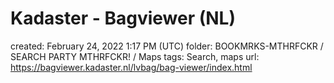 # Kadaster - Bagviewer (NL)

created: February 24, 2022 1:17 PM (UTC)
folder: BOOKMRKS-MTHRFCKR / SEARCH PARTY MTHRFCKR! / Maps
tags: Search, maps
url: https://bagviewer.kadaster.nl/lvbag/bag-viewer/index.html